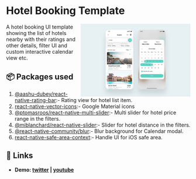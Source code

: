 # Hotel Booking Template

<p>
  <img alt="Hotel booking template | react-native" align="right" src="../assets/hotel/hotel_booking.png" height="200px">
</p>


A hotel booking UI template showing the list of hotels nearby with their ratings and other details, filter UI and custom interactive calendar view etc.

## 📦 Packages used

1. [@aashu-dubey/react-native-rating-bar](https://github.com/Aashu-Dubey/react-native-rating-bar):- Rating view for hotel list item.
2. [react-native-vector-icons](https://github.com/oblador/react-native-vector-icons):- Google Material icons
3. [@ptomasroos/react-native-multi-slider](https://github.com/ptomasroos/react-native-multi-slider):- Multi slider for hotel price range in the filters.
4. [@miblanchard/react-native-slider](https://github.com/miblanchard/react-native-slider):- Slider for hotel distance in the filters.
5. [@react-native-community/blur](https://github.com/react-native-community/react-native-blur):- Blur background for Calendar modal.
6. [react-native-safe-area-context](https://github.com/th3rdwave/react-native-safe-area-context):- Handle UI for iOS safe area.

## 🔗 Links

- **Demo: [twitter](https://twitter.com/aashudubey_ad/status/1576292697173766145) \| [youtube](https://youtube.com/shorts/ioFcve0rYnc)**

